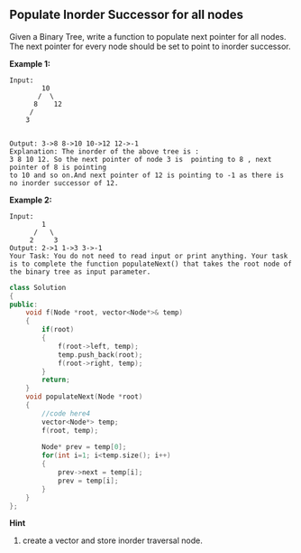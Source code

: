 ## Populate Inorder Successor for all nodes

Given a Binary Tree, write a function to populate next pointer for all nodes. The next pointer for every node should be set to point to inorder successor.

**Example 1:**
```
Input:
        10
       /  \
      8    12
     /
    3
  

Output: 3->8 8->10 10->12 12->-1
Explanation: The inorder of the above tree is :
3 8 10 12. So the next pointer of node 3 is  pointing to 8 , next pointer of 8 is pointing
to 10 and so on.And next pointer of 12 is pointing to -1 as there is no inorder successor of 12.
```

**Example 2:**
```
Input:
        1
      /   \
     2     3
Output: 2->1 1->3 3->-1 
Your Task: You do not need to read input or print anything. Your task is to complete the function populateNext() that takes the root node of the binary tree as input parameter.
```

```cpp
class Solution
{
public:
    void f(Node *root, vector<Node*>& temp)
    {
        if(root) 
        {
            f(root->left, temp);
            temp.push_back(root);
            f(root->right, temp);
        }
        return;
    }
    void populateNext(Node *root)
    {
        //code here4
        vector<Node*> temp;
        f(root, temp);
        
        Node* prev = temp[0];
        for(int i=1; i<temp.size(); i++)
        {
            prev->next = temp[i];
            prev = temp[i];
        }
    }
};
```

**Hint**

1. create a vector and store inorder traversal node.